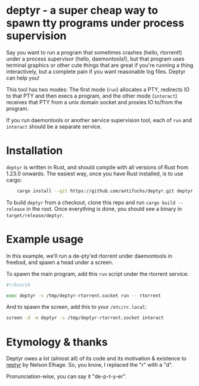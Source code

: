 # deptyr - a super cheap way to spawn tty programs under process supervision

Say you want to run a program that sometimes crashes (hello,
rtorrent!) under a process supervisor (hello, daemontools!), but that
program uses terminal graphics or other cute things that are great if
you're running a thing interactively, but a complete pain if you want
reasonable log files. Deptyr can help you!

This tool has two modes: The first mode (`run`) allocates a PTY,
redirects IO to that PTY and then execs a program, and the other mode
(`interact`) receives that PTY from a unix domain socket and proxies
IO to/from the program.

If you run daemontools or another service supervision tool, each of
`run` and `interact` should be a separate service.

# Installation

`deptyr` is written in Rust, and should compile with all versions of
Rust from 1.23.0 onwards. The easiest way, once you have Rust
installed, is to use cargo:

``` sh
    cargo install --git https://github.com/antifuchs/deptyr.git deptyr
```

To build `deptyr` from a checkout, clone this repo and run `cargo
build --release` in the root. Once everything is done, you should see
a binary in `target/release/deptyr`.

# Example usage

In this example, we'll run a de-pty'ed rtorrent under daemontools in
freebsd, and spawn a head under a screen.

To spawn the main program, add this `run` script under the rtorrent service:

``` sh
#!/bin/sh

exec deptyr -s /tmp/deptyr-rtorrent.socket run -- rtorrent
```

And to spawn the screen, add this to your `/etc/rc.local`:

``` sh
screen -d -m deptyr -s /tmp/deptyr-rtorrent.socket interact
```

# Etymology & thanks

Deptyr owes a lot (almost all) of its code and its motivation &
existence to [reptyr](http://github.com/nelhage/reptyr) by Nelson
Elhage. So, you know, I replaced the "r" with a "d".

Pronunciation-wise, you can say it "de-p-t-y-er".
